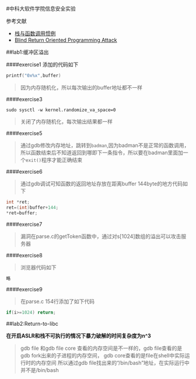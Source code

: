 #中科大软件学院信息安全实验

参考文献
* [栈与函数调用惯例](http://blog.csdn.net/xiaogugood/article/details/38490663)  
* [Blind Return Oriented Programming  Attack](http://drops.wooyun.org/tips/3071)

##lab1:缓冲区溢出

####exercise1
 添加的代码如下
``` c
printf("0x%x",buffer)
```
> 因为内存随机化，所以每次输出的buffer地址都不一样

####exercise3
```
sudo sysctl -w kernel.randomize_va_space=0
```

> 关闭了内存随机化，每次输出结果都一样

####exercise5

> 通过gdb修改内存地址，跳转到`badman`,因为badman不是正常的函数调用，所以函数结束后不知道返回到哪即下一条指令，所以要在badman里面加一个`exit()`程序才能正确结束

####exercise6

> 通过gdb调试可知函数的返回地址存放在距离buffer 144byte的地方代码如下
```c
int *ret;
ret=(int)buffer+144;
*ret=buffer;
```

####exercise7

> 漏洞在parse.c的getToken函数中，通过对s[1024]数组的溢出可以攻击服务器

####exercise8

> 浏览器代码如下
```c
略
```

####exercise9

> 在parse.c 154行添加了如下代码

```c
if(i>=1024) return;
```

##lab2:Return-to-libc

**在开启ASLR和栈不可执行的情况下暴力破解的时间复杂度为n^3**

> gdb file 和gdb file core 查看的内存空间是不一样的，gdb file查看的是gdb fork出来的子进程的内存空间，
> gdb core查看的是file在shell中实际运行时的内存空间
> 所以通过gdb file找出来的“/bin/bash”地址，在实际运行中并不是/bin/bash
 

